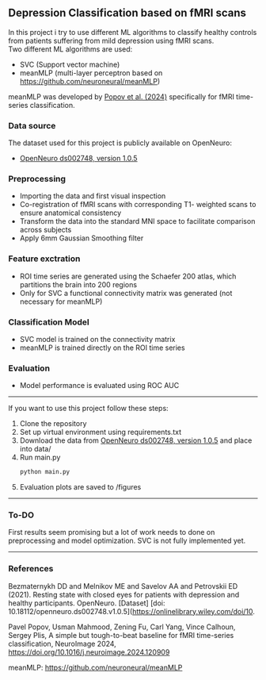 ## Depression Classification based on fMRI scans

In this project i try to use different ML algorithms to classify healthy controls from patients suffering from mild depression using fMRI scans.  
Two different ML  algorithms are used:  
- SVC (Support vector machine)
- meanMLP (multi-layer perceptron based on https://github.com/neuroneural/meanMLP)  

meanMLP was developed by [Popov et al. (2024)](https://www.sciencedirect.com/science/article/pii/S1053811924004063#b19) specifically for fMRI time-series classification.


### Data source
The dataset used for this project is publicly available on OpenNeuro:  
- [OpenNeuro ds002748, version 1.0.5](https://openneuro.org/datasets/ds002748/versions/1.0.5)

### Preprocessing
- Importing the data and first visual inspection 
- Co-registration of fMRI scans with corresponding T1- weighted scans to ensure anatomical consistency
- Transform the data into the standard MNI space to facilitate comparison across subjects
- Apply 6mm Gaussian Smoothing filter

### Feature exctration
- ROI time series are generated using the Schaefer 200 atlas, which partitions the brain into 200 regions
- Only for SVC a functional connectivity matrix was generated (not necessary for meanMLP)

### Classification Model
- SVC model is trained on the connectivity matrix
- meanMLP is trained directly on the ROI time series

### Evaluation 
- Model performance is evaluated using ROC AUC

---

If you want to use this project follow these steps:

1. Clone the repository  
2. Set up virtual environment using requirements.txt
3. Download the data from [OpenNeuro ds002748, version 1.0.5](https://openneuro.org/datasets/ds002748/versions/1.0.5) and place into data/ 
4. Run main.py 
    ```bash
    python main.py
    ```
5. Evaluation plots are saved to /figures

---
### To-DO
First results seem promising but a lot of work needs to done on preprocessing and model optimization.
SVC is not fully implemented  yet.

---
### References

Bezmaternykh DD and Melnikov ME and Savelov AA and Petrovskii ED (2021). Resting state with closed eyes for patients with depression and healthy participants. OpenNeuro. [Dataset] [doi: 10.18112/openneuro.ds002748.v1.0.5](https://onlinelibrary.wiley.com/doi/10.

Pavel Popov, Usman Mahmood, Zening Fu, Carl Yang, Vince Calhoun, Sergey Plis,
A simple but tough-to-beat baseline for fMRI time-series classification,
NeuroImage 2024, https://doi.org/10.1016/j.neuroimage.2024.120909

meanMLP: https://github.com/neuroneural/meanMLP
